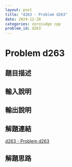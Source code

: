 ```yaml
---
layout: post
title: "d263 - Problem d263"
date: 2024-12-20
categories: zerojudge cpp
problem_id: d263
---
```


# Problem d263

## 題目描述



## 輸入說明



## 輸出說明



## 解題連結

[d263 - Problem d263](https://zerojudge.tw/ShowProblem?problemid=d263)

## 解題思路

